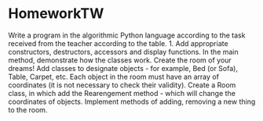# HomeworkTW
Write a program in the algorithmic Python language according to the task received from the teacher according to the table. 1. Add appropriate constructors, destructors, accessors and display functions. In the main method, demonstrate how the classes work.
Create the room of your dreams! Add classes to designate objects - for example, Bed (or Sofa), Table, Carpet, etc. Each object in the room must have an array of coordinates (it is not necessary to check their validity). Create a Room class, in which add the Rearengement method - which will change the coordinates of objects. Implement methods of adding, removing a new thing to the room.

